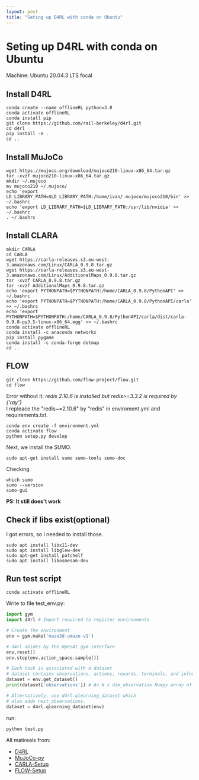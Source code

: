 ```yaml
---
layout: post
title: "Seting up D4RL with conda on Ubuntu"
---
```

# Seting up D4RL with conda on Ubuntu
Machine: Ubuntu 20.04.3 LTS focal

## Install D4RL
``` shell
conda create --name offlineRL python=3.8
conda activate offlineRL
conda install pip
git clone https://github.com/rail-berkeley/d4rl.git
cd d4rl
pip install -e .
cd ..
```

## Install MuJoCo   
``` shell
wget https://mujoco.org/download/mujoco210-linux-x86_64.tar.gz
tar -xvzf mujoco210-linux-x86_64.tar.gz
mkdir ~/.mujoco
mv mujoco210 ~/.mujoco/
echo 'export LD_LIBRARY_PATH=$LD_LIBRARY_PATH:/home/ivan/.mujoco/mujoco210/bin' >> ~/.bashrc
echo 'export LD_LIBRARY_PATH=$LD_LIBRARY_PATH:/usr/lib/nvidia' >> ~/.bashrc
. ~/.bashrc
```

## Install CLARA 
```
mkdir CARLA
cd CARLA
wget https://carla-releases.s3.eu-west-3.amazonaws.com/Linux/CARLA_0.9.8.tar.gz
wget https://carla-releases.s3.eu-west-3.amazonaws.com/Linux/AdditionalMaps_0.9.8.tar.gz
tar -xvzf CARLA_0.9.8.tar.gz
tar -xvzf AdditionalMaps_0.9.8.tar.gz
echo 'export PYTHONPATH=$PYTHONPATH:/home/CARLA_0.9.8/PythonAPI' >> ~/.bashrc
echo 'export PYTHONPATH=$PYTHONPATH:/home/CARLA_0.9.8/PythonAPI/carla' >> ~/.bashrc
echo 'export PYTHONPATH=$PYTHONPATH:/home/CARLA_0.9.8/PythonAPI/carla/dist/carla-0.9.8-py3.5-linux-x86_64.egg' >> ~/.bashrc
conda activate offlineRL
conda install -c anaconda networkx
pip install pygame
conda install -c conda-forge dotmap
cd ..
```

## FLOW
```
git clone https://github.com/flow-project/flow.git
cd flow
```
Error without it: *redis 2.10.6 is installed but redis>=3.3.2 is required by {'ray'}*  
I repleace the "redis~=2.10.6" by "redis" in enviroment.yml and requirements.txt.

```
conda env create -f environment.yml
conda activate flow
python setup.py develop
```
Next, we install the SUMO.
```
sudo apt-get install sumo sumo-tools sumo-doc
```
Checking 
```
which sumo
sumo --version
sumo-gui
```
**PS: It still does't work**


## Check if libs exist(optional)
I got errors, so I needed to install those.
``` shell
sudo apt install libx11-dev
sudo apt install libglew-dev
sudo apt-get install patchelf
sudo apt install libosmesa6-dev
```

## Run test script 
``` shell
conda activate offlineRL
```
Write to file test_env.py:
``` python
import gym
import d4rl # Import required to register environments

# Create the environment
env = gym.make('maze2d-umaze-v1')

# d4rl abides by the OpenAI gym interface
env.reset()
env.step(env.action_space.sample())

# Each task is associated with a dataset
# dataset contains observations, actions, rewards, terminals, and infos
dataset = env.get_dataset()
print(dataset['observations']) # An N x dim_observation Numpy array of observations

# Alternatively, use d4rl.qlearning_dataset which
# also adds next_observations.
dataset = d4rl.qlearning_dataset(env)
```
run:
```
python test.py
```


All matireals from:
- [D4RL](https://github.com/rail-berkeley/d4rl)
- [MuJoCo-py](https://github.com/openai/mujoco-py)
- [CARLA-Setup](https://github.com/rail-berkeley/d4rl/wiki/CARLA-Setup)
- [FLOW-Setup](https://flow.readthedocs.io/en/latest/flow_setup.html)
